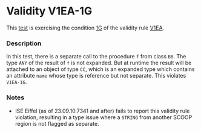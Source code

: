 # Validity V1EA-1G

This [test](.) is exercising the condition [1G](../Readme.md) of the validity rule [V1EA](../../v1ea/Readme.md).

### Description

In this test, there is a separate call to the procedure `f` from class `BB`. The type `ANY` of the result of `f` is not expanded. But at runtime the result will be attached to an object of type `CC`, which is an expanded type which contains an attribute `name` whose type is reference but not separate. This violates `V1EA-1G`.

### Notes

* ISE Eiffel (as of 23.09.10.7341 and after) fails to report this validity rule violation, resulting in a type issue where a `STRING` from another SCOOP region is not flagged as separate.
